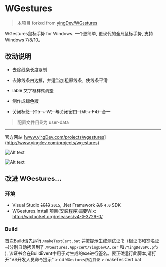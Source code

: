 # WGestures

> 本项目 forked from [yingDev/WGestures](https://github.com/yingDev/WGestures)

WGestures鼠标手势 for Windows.
一个更简单, 更现代的全局鼠标手势, 支持Windows 7/8/10。



## 改动说明

- 去除线条长度限制

- 去除线条白边框，并适当加粗原线条，使线条平滑

- lable 文字框样式调整

- 制作成绿色版

- ~~关闭标签（Ctrl + W）与关闭窗口（Alt + F4）合一~~

> 配置文件目录为 user-data
  
  

---

官方网站 [www.yingDev.com/projects/wgestures](http://www.yingdev.com/projects/wgestures) 

![Alt text](http://ww1.sinaimg.cn/mw690/8cc88963gw1ekaujcoaf5g20a006yq7f.gif) 

![Alt text](http://ww3.sinaimg.cn/large/8cc88963gw1epn68m6qfsg20a006yacc.gif) 



## 改进 WGestures...

### 环境

* Visual Studio ~~2013~~ `2015`, .Net Framework ~~3.5~~ `4.0` SDK
* WGestures.Install 项目(安装程序)需要Wix: http://wixtoolset.org/releases/v4-0-3729-0/

### Build

首次Build请先运行 `/makeTestCert.bat` 并按提示生成测试证书（根证书和签名证书分别自动拷贝到了  `/WGestures.App/cert/YingDevCA.cer` 和 `/YingDevSPC.pfx` ), 该证书会在BuildEvent中用于对生成的exe进行签名。要正确运行此脚本,请打开"VS开发人员命令提示" > cd `WGestures所在目录` > makeTestCert.bat
